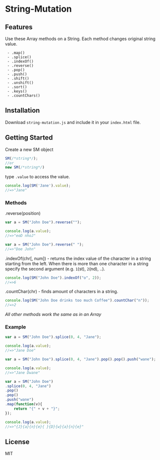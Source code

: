 # String-Mutation

## Features

Use these Array methods on a String. Each method changes original string value.

     - .map()
     - .splice()
     - .indexOf() 
     - .reverse()
     - .pop()
     - .push()
     - .shift()
     - .unshift()
     - .sort()
     - .keys()
     - .countChars()
 
## Installation
Download `string-mutation.js` and include it in your `index.html` file.

## Getting Started
Create a new SM object

```js
SM(/*string*/);
//or
new SM(/*string*/)
```
type `.value` to access the value.

```js
console.log(SM('Jane').value);
//=>"Jane"
```

### Methods
.reverse(position)

```js
var a = SM("John Doe").reverse("");

console.log(a.value);
//=>"eoD nhoJ"

var a = SM("John Doe").reverse(" ");
//=>"Doe John"
```

.indexOf(chr[, num]) - returns the index value of the character in a string starting from the left. When there is more than one character in a string specify the second argument (e.g. `1`(st), `2`(nd), ..).

```js
console.log(SM("John Doe").indexOf("o", 2));
//=>6
```

.countChar(chr) - finds amount of characters in a string.

```js
console.log(SM("John Doe drinks too much Coffee").countChar("n"));
//=>2
```
*All other methods work the same as in an Array*

### Example

```js
var a = SM("John Doe").splice(0, 4, "Jane");

console.log(a.value);
//=>"Jane Doe"

var a = SM("John Doe").splice(0, 4, "Jane").pop().pop().push("wane");

console.log(a.value);
//=>"Jane Dwane"

var a = SM("John Doe")
.splice(0, 4, "Jane")
.pop()
.pop()
.push("wane")
.map(function(v){ 
    return "{" + v + "}"; 
});

console.log(a.value);
//=>"{J}{a}{n}{e}{ }{D}{w}{a}{n}{e}"
```


## License
MIT
